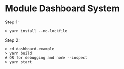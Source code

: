 # Module Dashboard System

Step 1:

```shell script
> yarn install --no-lockfile
```

Step 2:

```shell script
> cd dashboard-example
> yarn build
# OR for debugging and node --inspect
> yarn start
```
